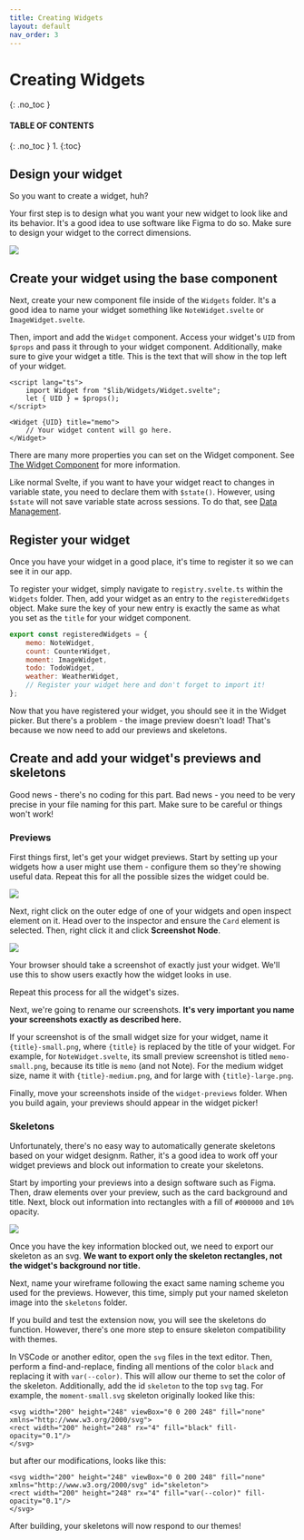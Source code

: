 ```yaml
---
title: Creating Widgets
layout: default
nav_order: 3
---
```


# Creating Widgets
{: .no_toc }

#### TABLE OF CONTENTS
{: .no_toc }
1. 
{:toc}

## Design your widget
So you want to create a widget, huh?

Your first step is to design what you want your new widget to look like and its behavior. It's a good idea to use software like Figma to do so. Make sure to design your widget to the correct dimensions.

<img src="../assets/img/sizing_guide.png" />

## Create your widget using the base component

Next, create your new component file inside of the `Widgets` folder. It's a good idea to name your widget something like `NoteWidget.svelte` or `ImageWidget.svelte`. 

Then, import and add the `Widget` component. Access your widget's `UID` from `$props` and pass it through to your widget component. Additionally, make sure to give your widget a title. This is the text that will show in the top left of your widget.

```svelte
<script lang="ts">
    import Widget from "$lib/Widgets/Widget.svelte";
    let { UID } = $props();
</script>

<Widget {UID} title="memo">
    // Your widget content will go here.
</Widget>
```

There are many more properties you can set on the Widget component. See [The Widget Component](./the-widget-component.html) for more information.

Like normal Svelte, if you want to have your widget react to changes in variable state, you need to declare them with `$state()`. However, using `$state` will not save variable state across sessions. To do that, see [Data Management](./data-management.html).

## Register your widget

Once you have your widget in a good place, it's time to register it so we can see it in our app.

To register your widget, simply navigate to `registry.svelte.ts` within the `Widgets` folder. Then, add your widget as an entry to the `registeredWidgets` object. Make sure the key of your new entry is exactly the same as what you set as the `title` for your widget component.

```js
export const registeredWidgets = {
    memo: NoteWidget,
    count: CounterWidget,
    moment: ImageWidget,
    todo: TodoWidget,
    weather: WeatherWidget,
    // Register your widget here and don't forget to import it!
};
```

Now that you have registered your widget, you should see it in the Widget picker. But there's a problem - the image preview doesn't load! That's because we now need to add our previews and skeletons.

## Create and add your widget's previews and skeletons

Good news - there's no coding for this part. Bad news - you need to be very precise in your file naming for this part. Make sure to be careful or things won't work!

### Previews

First things first, let's get your widget previews. Start by setting up your widgets how a user might use them - configure them so they're showing useful data. Repeat this for all the possible sizes the widget could be.

<img src="../assets/img/example_screenshot_setup.png">

Next, right click on the outer edge of one of your widgets and open inspect element on it. Head over to the inspector and ensure the `Card` element is selected. Then, right click it and click **Screenshot Node**. 

<img src="../assets/img/example_screenshot_inspect.png">

Your browser should take a screenshot of exactly just your widget. We'll use this to show users exactly how the widget looks in use. 

Repeat this process for all the widget's sizes.

Next, we're going to rename our screenshots. **It's very important you name your screenshots exactly as described here.**

If your screenshot is of the small widget size for your widget, name it `{title}-small.png`, where `{title}` is replaced by the title of your widget. For example, for `NoteWidget.svelte`, its small preview screenshot is titled `memo-small.png`, because its title is `memo` (and not Note). For the medium widget size, name it with `{title}-medium.png`, and for large with `{title}-large.png`. 

Finally, move your screenshots inside of the `widget-previews` folder. When you build again, your previews should appear in the widget picker!

### Skeletons

Unfortunately, there's no easy way to automatically generate skeletons based on your widget designm. Rather, it's a good idea to work off your widget previews and block out information to create your skeletons.

Start by importing your previews into a design software such as Figma. Then, draw elements over your preview, such as the card background and title. Next, block out information into rectangles with a fill of `#000000` and `10%` opacity. 

<img src="../assets/img/example_wireframe.png">

Once you have the key information blocked out, we need to export our skeleton as an svg. **We want to export only the skeleton rectangles, not the widget's background nor title.**

Next, name your wireframe following the exact same naming scheme you used for the previews. However, this time, simply put your named skeleton image into the `skeletons` folder. 

If you build and test the extension now, you will see the skeletons do function. However, there's one more step to ensure skeleton compatibility with themes.

In VSCode or another editor, open the `svg` files in the text editor. Then, perform a find-and-replace, finding all mentions of the color `black` and replacing it with `var(--color)`. This will allow our theme to set the color of the skeleton. Additionally, add the id `skeleton` to the top `svg` tag. For example, the `moment-small.svg` skeleton originally looked like this:

```
<svg width="200" height="248" viewBox="0 0 200 248" fill="none" xmlns="http://www.w3.org/2000/svg">
<rect width="200" height="248" rx="4" fill="black" fill-opacity="0.1"/>
</svg>
```

but after our modifications, looks like this:

```
<svg width="200" height="248" viewBox="0 0 200 248" fill="none" xmlns="http://www.w3.org/2000/svg" id="skeleton">
<rect width="200" height="248" rx="4" fill="var(--color)" fill-opacity="0.1"/>
</svg>
```

After building, your skeletons will now respond to our themes!